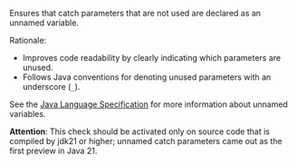 Ensures that catch parameters that are not used are declared as an
unnamed variable.

Rationale:

- Improves code readability by clearly indicating which parameters are
  unused.
- Follows Java conventions for denoting unused parameters with an
  underscore (`_`).

See the [Java Language
Specification](https://docs.oracle.com/en/java/javase/21/docs/specs/unnamed-jls.html)
for more information about unnamed variables.

**Attention**: This check should be activated only on source code that
is compiled by jdk21 or higher; unnamed catch parameters came out as the
first preview in Java 21.
